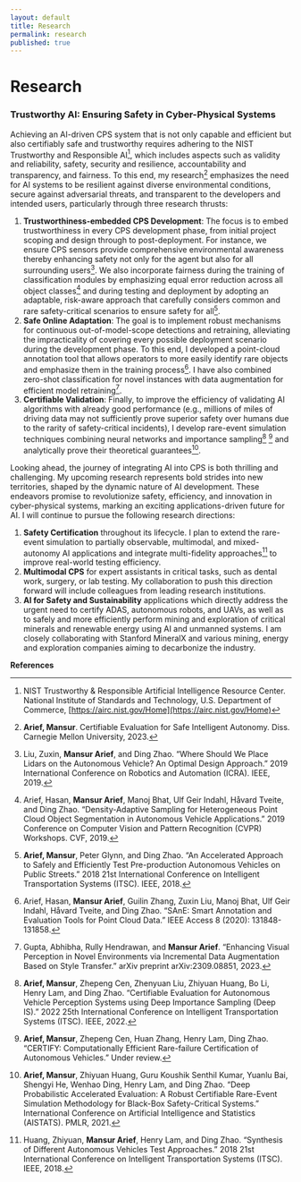 ```yaml
---
layout: default
title: Research
permalink: research
published: true
---
```


# Research


### Trustworthy AI: Ensuring Safety in Cyber-Physical Systems

Achieving an AI-driven CPS system that is not only capable and efficient but also certifiably safe and trustworthy requires adhering to the NIST Trustworthy and Responsible AI[^1], 
which includes aspects such as validity and reliability, safety, security and resilience, accountability and transparency, and fairness. To this end, my research[^2] emphasizes the need for AI systems to be resilient against diverse environmental conditions, secure against adversarial threats, and transparent to the developers and intended users, 
particularly through three research thrusts:

1. **Trustworthiness-embedded CPS Development**: The focus is to embed trustworthiness in every CPS development phase, from initial project scoping and design through to post-deployment. For instance, we ensure CPS sensors provide comprehensive environmental awareness thereby enhancing safety not only for the agent but also for all surrounding users[^3]. We also incorporate fairness during the training of classification modules by emphasizing equal error reduction across all object classes[^4] and during testing and deployment by adopting an adaptable, risk-aware approach that carefully considers common and rare safety-critical scenarios to ensure safety for all[^5].
2. **Safe Online Adaptation**: The goal is to implement robust mechanisms for continuous out-of-model-scope detections and retraining, alleviating the impracticality of covering every possible deployment scenario during the development phase. To this end, I developed a point-cloud annotation tool that allows operators to more easily identify rare objects and emphasize them in the training process[^6]. I have also combined zero-shot classification for novel instances with data augmentation for efficient model retraining[^7].
3. **Certifiable Validation**: Finally, to improve the efficiency of validating AI algorithms with already good performance (e.g., millions of miles of driving data may not sufficiently prove superior safety over humans due to the rarity of safety-critical incidents), I develop rare-event simulation techniques combining neural networks and importance sampling[^8] [^9] and analytically prove their theoretical guarantees[^10].
   
Looking ahead, the journey of integrating AI into CPS is both thrilling and challenging. My upcoming research represents bold strides into new territories, shaped by the dynamic nature of AI development. These endeavors promise to revolutionize safety, efficiency, and innovation in cyber-physical systems, marking an exciting applications-driven future for AI. I will continue to pursue the following research directions:

1. **Safety Certification** throughout its lifecycle. I plan to extend the rare-event simulation to partially observable, multimodal, and mixed-autonomy AI applications and integrate multi-fidelity approaches[^11] to improve real-world testing efficiency.
2. **Multimodal CPS** for expert assistants in critical tasks, such as dental work, surgery, or lab testing. My collaboration to push this direction forward will include colleagues from leading research institutions.
3. **AI for Safety and Sustainability** applications which directly address the urgent need to certify ADAS, autonomous robots, and UAVs, as well as to safely and more efficiently perform mining and exploration of critical minerals and renewable energy using AI and unmanned systems. I am closely collaborating with Stanford MineralX and various mining, energy and exploration companies aiming to decarbonize the industry.

**References**

[^1]: NIST Trustworthy & Responsible Artificial Intelligence Resource Center. National Institute of Standards and Technology, U.S. Department of Commerce, [https://airc.nist.gov/Home](https://airc.nist.gov/Home)
[^2]: **Arief, Mansur**. Certifiable Evaluation for Safe Intelligent Autonomy. Diss. Carnegie Mellon University, 2023.
[^3]: Liu, Zuxin, **Mansur Arief**, and Ding Zhao. “Where Should We Place Lidars on the Autonomous Vehicle? An Optimal Design Approach.” 2019 International Conference on Robotics and Automation (ICRA). IEEE, 2019.
[^4]: Arief, Hasan, **Mansur Arief**, Manoj Bhat, Ulf Geir Indahl, Håvard Tveite, and Ding Zhao. “Density-Adaptive Sampling for Heterogeneous Point Cloud Object Segmentation in Autonomous Vehicle Applications.” 2019 Conference on Computer Vision and Pattern Recognition (CVPR) Workshops. CVF, 2019.
[^5]: **Arief, Mansur**, Peter Glynn, and Ding Zhao. “An Accelerated Approach to Safely and Efficiently Test Pre-production Autonomous Vehicles on Public Streets.” 2018 21st International Conference on Intelligent Transportation Systems (ITSC). IEEE, 2018.
[^6]: Arief, Hasan, **Mansur Arief**, Guilin Zhang, Zuxin Liu, Manoj Bhat, Ulf Geir Indahl, Håvard Tveite, and Ding Zhao. “SAnE: Smart Annotation and Evaluation Tools for Point Cloud Data.” IEEE Access 8 (2020): 131848-131858.
[^7]: Gupta, Abhibha, Rully Hendrawan, and **Mansur Arief**. “Enhancing Visual Perception in Novel Environments via Incremental Data Augmentation Based on Style Transfer.” arXiv preprint arXiv:2309.08851, 2023.
[^8]: **Arief, Mansur**, Zhepeng Cen, Zhenyuan Liu, Zhiyuan Huang, Bo Li, Henry Lam, and Ding Zhao. “Certifiable Evaluation for Autonomous Vehicle Perception Systems using Deep Importance Sampling (Deep IS).” 2022 25th International Conference on Intelligent Transportation Systems (ITSC). IEEE, 2022.
[^9]: **Arief, Mansur**, Zhepeng Cen, Huan Zhang, Henry Lam, Ding Zhao. “CERTIFY: Computationally Efficient Rare-failure Certification of Autonomous Vehicles.” Under review.
[^10]: **Arief, Mansur**, Zhiyuan Huang, Guru Koushik Senthil Kumar, Yuanlu Bai, Shengyi He, Wenhao Ding, Henry Lam, and Ding Zhao. “Deep Probabilistic Accelerated Evaluation: A Robust Certifiable Rare-Event Simulation Methodology for Black-Box Safety-Critical Systems.” International Conference on Artificial Intelligence and Statistics (AISTATS). PMLR, 2021.
[^11]: Huang, Zhiyuan, **Mansur Arief**, Henry Lam, and Ding Zhao. “Synthesis of Different Autonomous Vehicles Test Approaches.” 2018 21st International Conference on Intelligent Transportation Systems (ITSC). IEEE, 2018.

